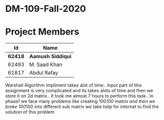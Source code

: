 # DM-109-Fall-2020

# Project Members


| Id  | Name |
| ------------- | ------------- |
| <b>62418</b>  | <b>Aamush Siddiqui</b> |
| 62493  | M. Saad Khan |
| 61817  | Abdul Rafay |

Warshall Algorithm impliment takes alot of time.. Input part of this assignment is very complicated and its takes alots of time and then we store it on 2d matrix.. It took me almost 7 hours to perform this task.. In phase1 we face many problems like creating 100*100 matrix and then we broke 100*100 into different sub matrix we take help for internet to find the solution of this problem